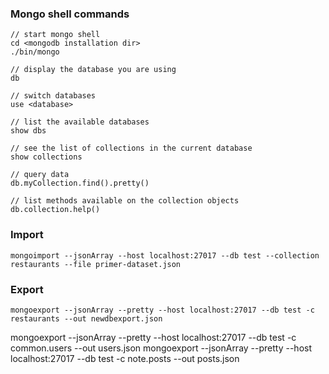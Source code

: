### Mongo shell commands
```
// start mongo shell
cd <mongodb installation dir>
./bin/mongo

// display the database you are using
db

// switch databases
use <database>

// list the available databases
show dbs

// see the list of collections in the current database
show collections

// query data
db.myCollection.find().pretty()

// list methods available on the collection objects
db.collection.help()
```


### Import
```
mongoimport --jsonArray --host localhost:27017 --db test --collection restaurants --file primer-dataset.json
```

### Export
```
mongoexport --jsonArray --pretty --host localhost:27017 --db test -c restaurants --out newdbexport.json
```

mongoexport --jsonArray --pretty --host localhost:27017 --db test -c common.users --out users.json
mongoexport --jsonArray --pretty --host localhost:27017 --db test -c note.posts --out posts.json
